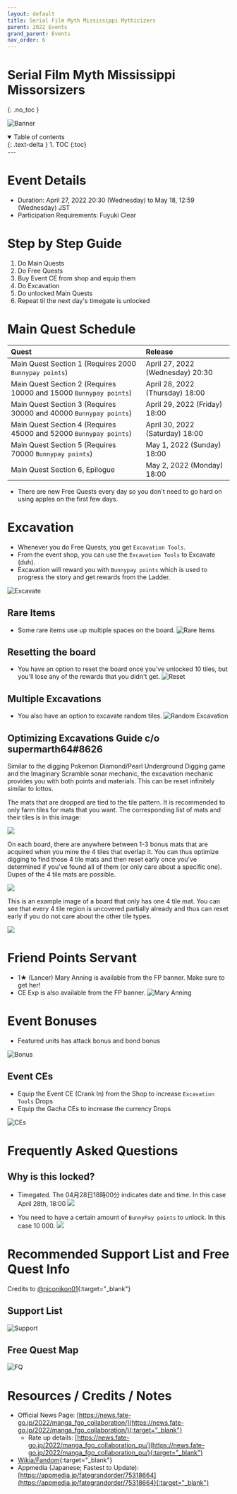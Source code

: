 ```yaml
---
layout: default
title: Serial Film Myth Mississippi Mythicizers
parent: 2022 Events
grand_parent: Events
nav_order: 6
---
```


# Serial Film Myth Mississippi Missorsizers
{: .no_toc }


![Banner](https://news.fate-go.jp/wp-content/uploads/2022/manga_fgo_collaboration_full_kxarg/top_banner.png)

<details open markdown="block">
  <summary>
    Table of contents
  </summary>
  {: .text-delta }
1. TOC
{:toc}
</details>
---

# Event Details
- Duration: April 27, 2022 20:30 (Wednesday) to May 18, 12:59 (Wednesday) JST
- Participation Requirements: Fuyuki Clear

# Step by Step Guide
1. Do Main Quests
2. Do Free Quests
3. Buy Event CE from shop and equip them
4. Do Excavation
5. Do unlocked Main Quests
6. Repeat til the next day's timegate is unlocked

# Main Quest Schedule

| Quest | Release |
| :-- | :-- |
| Main Quest Section 1 (Requires 2000 `Bunnypay points`) | April 27, 2022 (Wednesday) 20:30 |
| Main Quest Section 2 (Requires 10000 and 15000 `Bunnypay points`) | April 28, 2022 (Thursday) 18:00 |
| Main Quest Section 3 (Requires 30000 and 40000 `Bunnypay points`) | April 29, 2022 (Friday) 18:00 |
| Main Quest Section 4 (Requires 45000 and 52000 `Bunnypay points`) | April 30, 2022 (Saturday) 18:00 |
| Main Quest Section 5 (Requires 70000 `Bunnypay points`) | May 1, 2022 (Sunday) 18:00 |
| Main Quest Section 6, Epilogue | May 2, 2022 (Monday) 18:00 |

* There are new Free Quests every day so you don't need to go hard on using apples on the first few days.

# Excavation
- Whenever you do Free Quests, you get `Excavation Tools`. 
- From the event shop, you can use the `Excavation Tools` to Excavate (duh).
- Excavation will reward you with `Bunnypay points` which is used to progress the story and get rewards from the Ladder.

![Excavate](https://news.fate-go.jp/wp-content/uploads/2022/manga_fgo_collaboration_full_kxarg/info_mine_01.png)

## Rare Items
- Some rare items use up multiple spaces on the board.
![Rare Items](https://news.fate-go.jp/wp-content/uploads/2022/manga_fgo_collaboration_full_kxarg/info_mine_02.png)
  
## Resetting the board
- You have an option to reset the board once you've unlocked 10 tiles, but you'll lose any of the rewards that you didn't get.
![Reset](https://news.fate-go.jp/wp-content/uploads/2022/manga_fgo_collaboration_full_kxarg/info_mine_03.png)
  
## Multiple Excavations
- You also have an option to excavate random tiles.
![Random Excavation](https://news.fate-go.jp/wp-content/uploads/2022/manga_fgo_collaboration_full_kxarg/info_mine_04.png)
  
## Optimizing Excavations Guide c/o supermarth64#8626
Similar to the digging Pokemon Diamond/Pearl Underground Digging game and the Imaginary Scramble sonar mechanic, the excavation mechanic provides you with both points and materials. This can be reset infinitely similar to lottos.

The mats that are dropped are tied to the tile pattern. It is recommended to only farm tiles for mats that you want. The corresponding list of mats and their tiles is in this image: 

![](https://i.imgur.com/aOyHrCH.png)

On each board, there are anywhere between 1-3 bonus mats that are acquired when you mine the 4 tiles that overlap it. You can thus optimize digging to find those 4 tile mats and then reset early once you've determined if you've found all of them (or only care about a specific one). Dupes of the 4 tile mats are possible.

![](https://i.imgur.com/k56dXhX.png)

This is an example image of a board that only has one 4 tile mat. You can see that every 4 tile region is uncovered partially already and thus can reset early if you do not care about the other tile types.

![](https://i.imgur.com/UwvWDHk.png)


# Friend Points Servant
- 1★ (Lancer) Mary Anning is available from the FP banner. Make sure to get her!
- CE Exp is also available from the FP banner.
![Mary Anning](https://news.fate-go.jp/wp-content/uploads/2022/manga_fgo_collaboration_full_kxarg/servant_details_01.png)

# Event Bonuses
- Featured units has attack bonus and bond bonus

![Bonus](https://pbs.twimg.com/media/FRa85p5aUAAXawV?format=jpg&name=4096x4096)

## Event CEs
- Equip the Event CE (Crank In) from the Shop to increase `Excavation Tools` Drops
- Equip the Gacha CEs to increase the currency Drops

![CEs](https://news.fate-go.jp/wp-content/uploads/2022/manga_fgo_collaboration_full_kxarg/info_howto_02.png)

# Frequently Asked Questions
## Why is this locked?
- Timegated. The 04月28日18時00分 indicates date and time. In this case April 28th, 18:00
![](https://cdn.discordapp.com/attachments/796815246396227594/968871122265333841/unknown.png)

- You need to have a certain amount of `BunnyPay points` to unlock. In this case 10 000.
![](https://cdn.discordapp.com/attachments/796815246396227594/969268737523974165/IMG_20220428_180416.jpg)  

# Recommended Support List and Free Quest Info
Credits to [@niconikon01](https://twitter.com/niconikon01/status/1520694735337570304){:target="_blank"}

## Support List

![Support](https://pbs.twimg.com/media/FRqXiCYakAAGF1A?format=jpg&name=large)

## Free Quest Map

![FQ](https://pbs.twimg.com/media/FRqXedwaAAASuLx?format=jpg&name=large)

# Resources / Credits / Notes

- Official News Page: [https://news.fate-go.jp/2022/manga_fgo_collaboration/](https://news.fate-go.jp/2022/manga_fgo_collaboration/){:target="_blank"}
    - Rate up details: [https://news.fate-go.jp/2022/manga_fgo_collaboration_pu/](https://news.fate-go.jp/2022/manga_fgo_collaboration_pu/){:target="_blank"}
- [Wikia/Fandom](https://fategrandorder.fandom.com/wiki/FGO_x_Learn_with_Manga!_Collaboration){:target="_blank"}
- Appmedia (Japanese; Fastest to Update): [https://appmedia.jp/fategrandorder/75318664](https://appmedia.jp/fategrandorder/75318664){:target="_blank"}